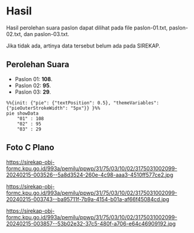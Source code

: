 # Hasil

Hasil perolehan suara paslon dapat dilihat pada file paslon-01.txt, paslon-02.txt, dan paslon-03.txt.

Jika tidak ada, artinya data tersebut belum ada pada SIREKAP.

## Perolehan Suara

 * Paslon 01: **108**.
 * Paslon 02: **95**.
 * Paslon 03: **29**.

```mermaid
%%{init: {"pie": {"textPosition": 0.5}, "themeVariables": {"pieOuterStrokeWidth": "5px"}} }%%
pie showData
    "01" : 108
    "02" : 95
    "03" : 29
```
## Foto C Plano

https://sirekap-obj-formc.kpu.go.id/993a/pemilu/ppwp/31/75/03/10/02/3175031002099-20240215-003526--5a8d3524-260e-4c98-aaa3-4510ff577ce2.jpg

https://sirekap-obj-formc.kpu.go.id/993a/pemilu/ppwp/31/75/03/10/02/3175031002099-20240215-003743--ba95711f-7b9a-4154-b01a-af66f45084cd.jpg

https://sirekap-obj-formc.kpu.go.id/993a/pemilu/ppwp/31/75/03/10/02/3175031002099-20240215-003857--53b02e32-37c5-480f-a706-e64c46909192.jpg
